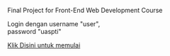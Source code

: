 <html>
<body>
  <p> Final Project for Front-End Web Development Course </p>
  <p>
Login dengan username "user", <br>
password "uaspti"
  </p>
<p>
<a href="https://ian128.github.io/hal1.html"> Klik Disini untuk memulai </a>
</p>
</body>
</html>
